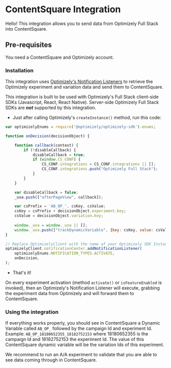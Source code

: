 # ContentSquare Integration

Hello! This integration allows you to send data from Optimizely Full Stack into ContentSquare.

## Pre-requisites

You need a ContentSquare and Optimizely account. 

### Installation

This integration uses [Optimizely's Notification Listeners](https://docs.developers.optimizely.com/full-stack/docs/set-up-notification-listener-swift) to retrieve the Optimizely experiment and variation data and send them to ContentSquare. 

This integration is built to be used with Optimizely's Full Stack client-side SDKs (Javascript, React, React Native). Server-side Optimizely Full Stack SDKs are ***not*** supported by this integration. 

 -  Just after calling Optimizely's `createInstance()` method, run this code: 
```javascript
var optimizelyEnums = require('@optimizely/optimizely-sdk').enums;

function onDecision(decisionObject) {

	function callback(context) {
		if (!disableCallback) {
			disableCallback = true;
			if (window.CS_CONF) {
				CS_CONF.integrations = CS_CONF.integrations || [];
				CS_CONF.integrations.push("Optimizely Full Stack");
			}
		}
	}

	var disableCallback = false;
	_uxa.push(["afterPageView", callback]);

	var csPrefix = 'AB_OP_', csKey, csValue;
	csKey = csPrefix + decisionObject.experiment.key;
	csValue = decisionObject.variation.key;
	
	window._uxa = window._uxa || []; 
	window._uxa.push(["trackDynamicVariable", {key: csKey, value: csValue} ]);
}

// Replace OptimizelyClient with the name of your Optimizely SDK Instance (where createInstance is used)
optimizelyClient.notificationCenter.addNotificationListener(
	optimizelyEnums.NOTIFICATION_TYPES.ACTIVATE,
	onDecision,
);
```
- That's it! 

On every experiment activation (method `activate()` or `isFeatureEnabled` is invoked), then an Optimizely's Notification Listener will execute, grabbing the experiment data from Optimizely and will forward them to ContentSquare. 
### Using the integration

If everything works properly, you should see in ContentSquare a Dynamic Variable called `AB_OP_` followed by the campaign Id and experiment Id.	 
Example: `AB_OP_18180652355_18182752153` where 18180652355 is the campaign Id and 18182752153 the experiment Id. The value of this ContentSquare dynamic variable will be the variation Ids of this experiment. 

We recommend to run an A/A experiment to validate that you are able to see data coming through in ContentSquare. 
